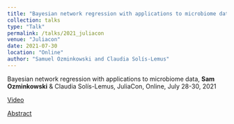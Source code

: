 ```yaml
---
title: "Bayesian network regression with applications to microbiome data"
collection: talks
type: "Talk"
permalink: /talks/2021_juliacon
venue: "Juliacon"
date: 2021-07-30
location: "Online"
author: "Samuel Ozminkowski and Claudia Solís-Lemus"
---
```


Bayesian network regression with applications to microbiome data, **Sam Ozminkowski** & Claudia Solís-Lemus,
JuliaCon, Online, July 28-30, 2021

[Video](https://juliacon2020-uploads.s3.us-east-2.amazonaws.com/public/Bayesian+network+regression+with+applications+to+microbiome+data%3A+movie2.mp4)

[Abstract](https://pretalx.com/juliacon2021/talk/review/KMKZLBEXJX3U8ZJQB3QHHWLLVUDXC3CG)